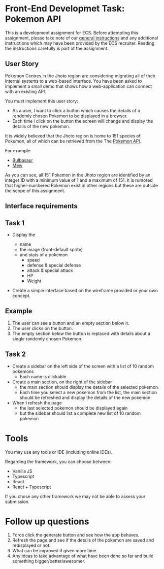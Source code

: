 # Front-End Developmet Task: Pokemon API
This is a development assignment for ECS. Before attempting this assignment, please take note of our [general instructions](../readme.md) and any additional instructions which may have been provided by the ECS recruiter. Reading the instructions carefully is part of the assignment.

## User Story
Pokemon Centres in the Jhoto region are considering migrating all of their internal systems to a web-based interface. You have been asked to implement a small demo that shows how a web-application can connect with an existing API. 

You must implement this user story:
  * As a user, I want to click a button which causes the details of a randomly chosen Pokemon to be displayed in a browser.
  * Each time I click on the button the screen will change and display the details of the new pokemon. 

It is widely believed that the Jhoto region is home to 151 species of Pokemon, all of which can be retrieved from the The [Pokemon API](https://pokeapi.co/).

For example:
 * [Bulbasaur](https://pokeapi.co/api/v2/pokemon/1)
 * [Mew](https://pokeapi.co/api/v2/pokemon/151)
 
As you can see, all 151 Pokemon in the Jhoto region are identified by an integer ID with a minimum value of 1 and a maximum of 151. It is rumored that higher-numbered Pokemon exist in other regions but these are outside the scope of this assignment.

## Interface requirements

## Task 1

* Display the 
  * name
  * the image (front-default sprite)
  * and stats of a pokemon
    * speed
    * defense & special defense
    * attack & special attack
    * HP
    * Weight
    
* Create a simple interface based on the wireframe provided or your own concept.

## Example

1. The user can see a button and an empty section below it.
2. The user clicks on the button.
3. The empty section below the button is replaced with details about a single randomly chosen Pokemon.

## Task 2

  * Create a sidebar on the left side of the screen with a list of 10 random pokemons
    * Each name is clickable
  * Create a main section, on the right of the sidebar
    * the main section should display the details of the selected pokemon.
    * Each time you select a new pokemon from the list, the main section should be refreshed and display the details of the new pokemon
  * When I refresh the page
    * the last selected pokemon should be displayed again
    * but the sidebar should list a complete new list of 10 random pokemon

# Tools
You may use any tools or IDE (including online IDEs). 

Regarding the framework, you can choose between:

  * Vanilla JS
  * Typescript
  * React
  * React + Typescript

If you chose any other framework we may not be able to assess your submission.

# Follow up questions
1. Force click the generate button and see how the app behaves.
2. Refresh the page and see if the details of the pokemon are saved and redisplayed or not.
3. What can be improved if given more time.
4. Any ideas to take advantage of what have been done so far and build something bigger/better/awesomer.
